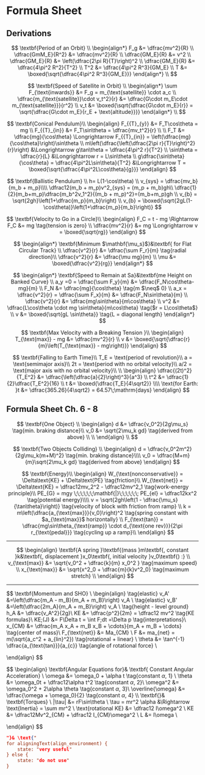 # Formula Sheet

## Derivations

$$
\textbf{Period of an Orbit} \\
\begin{align*}
F_g &= \dfrac{mv^2}{R} \\
\dfrac{GmM_E}{R^2} &= \dfrac{mv^2}{R} \\
\dfrac{GM_E}{R} &= v^2 \\
\dfrac{GM_E}{R} &= \left(\dfrac{2\pi R}{T}\right)^2 \\
\dfrac{GM_E}{R} &= \dfrac{4\pi^2 R^2}{T^2} \\
T^2 &= \dfrac{4\pi^2 R^3}{GM_E} \\
T &= \boxed{\sqrt{\dfrac{4\pi^2 R^3}{GM_E}}}
\end{align*} \\
$$

$$
\textbf{Speed of Satellite in Orbit} \\
\begin{align*}
\sum F_{\text{inwards}} &= F_g = m_{\text{satellite}} \cdot a_c \\
\dfrac{m_{\text{satellite}}\cdot v_t^2}{r} &= \dfrac{G\cdot m_E\cdot m_{\text{satellite}}}{r^2} \\
v_t &= \boxed{\sqrt{\dfrac{G\cdot m_E}{r}} = \sqrt{\dfrac{G\cdot m_E}{r_E + \text{altitude}}}}
\end{align*} \\
$$

$$
\textbf{Conical Pendulum}\\
\begin{align}
F_{{T}_{y}} &= F_T\cos\theta = mg \\  
F_{{T}_{in}} &= F_T\sin\theta = \dfrac{mv_t^2}{r} \\ \\
F_T &= \dfrac{mg}{\cos\theta} \Longrightarrow F_{{T}_{in}} = \left(\dfrac{mg}{\cos\theta}\right)\sin\theta  \\
m\left(\dfrac{\left(\dfrac{2\pi r}{T}\right)^2}{r}\right) &\Longrightarrow g\tan\theta = \dfrac{4\pi^2 r}{T^2} \\
\sin\theta = \dfrac{r}{L} &\Longrightarrow r = L\sin\theta \\
g\dfrac{\sin\theta}{\cos\theta} = \dfrac{4\pi^2L\sin\theta}{T^2} &\Longrightarrow T = \boxed{\sqrt{\dfrac{4\pi^2L\cos\theta}{g}}}
\end{align}
$$

$$
\textbf{Ballistic Pendulum} \\
h= L(1-\cos\theta) \\
v_{sys} = \dfrac{mv_b}{m_b + m_p}\\\\
\dfrac12(m_b + m_p)v^2_{sys} = (m_p + m_b)gh\\
\dfrac{1}{2}(m_b+m_p)\dfrac{m_b^2v_1^2}{(m_b + m_p)^2}=(m_b+m_p)gh \\
v_{b} = \sqrt{2gh}\left(1+\dfrac{m_p}{m_b}\right) \\
v_{b} = \boxed{\sqrt{2gL(1-\cos\theta)}\left(1+\dfrac{m_p}{m_b}\right)}
$$


$$
\textbf{Velocity to Go in a Circle}\\
\begin{align}
F_C = t - mg \Rightarrow F_C &= mg \tag{tension is zero} \\
\dfrac{mv^2}{r} &= mg \Longrightarrow v = \boxed{\sqrt{rg}}
\end{align}
$$

$$
\begin{align*}
\textbf{Minimum $\mathbf{\mu_s}$}&\textbf{ for Flat Circular Track} \\
\dfrac{v^2}{r} &= \dfrac{\sum F_r}{m} \tag{radial direction}\\
\dfrac{v^2}{r} &= \dfrac{\mu mg}{m} \\
\mu &= \boxed{\dfrac{v^2}{rg}}
\end{align*}
$$

$$
\begin{align*}
\textbf{Speed to Remain at Sa}&\textbf{me Height on Banked Curve} \\
a_y =0 = \dfrac{\sum F_y}{m} &= \dfrac{F_N\cos\theta-mg}{m} \\
F_N &= \dfrac{mg}{\cos\theta} \tag{m $\neq$ 0} \\
a_x = \dfrac{v^2}{r} = \dfrac{\sum F_x}{m} &= \dfrac{F_N\sin\theta}{m} \\
\dfrac{v^2}{r} &= \dfrac{mg\sin\theta}{m\cos\theta} \\
v^2 &= \dfrac{L\cos\theta \cdot mg \sin\theta}{m\cos\theta} \tag{$r = L\cos\theta$} \\
v &= \boxed{\sqrt{gL \sin\theta}} \tag{L = diagonal length}
\end{align*}
$$

$$
\textbf{Max Velocity with a Breaking Tension }\\
\begin{align}
T_{\text{max}} - mg &= \dfrac{mv^2}{r} \\
v &= \boxed{\sqrt{\dfrac{r}{m}\left(T_{\text{max}} - mg\right)}}
\end{align}
$$

$$
\textbf{Falling to Earth Time}\\
T_E = \text{period of revolution}\\
a = \text{semimajor axis}\\
2t = \text{period with no orbital velocity}\\
a/2 = \text{major axis with no orbital velocity}\\ \\
\begin{align}
\dfrac{(2t)^2}{T_E^2} &= \dfrac{\left(\dfrac{a}{2}\right)^3}{a^3} \\
t^2 &= \dfrac{1}{2}\dfrac{T_E^2}{16} \\
t &= \boxed{\dfrac{T_E}{4\sqrt2}} \\\\
\text{for Earth: }t &= \dfrac{365.26}{4\sqrt2} = 64.57\;\mathrm{days}
\end{align}
$$

## Formula Sheet Ch. 6 - 8

$$
\textbf{One Object} \\
\begin{align}
d &= \dfrac{v_0^2}{2g\mu_s} \tag{min. braking distance}\\
v_0 &= \sqrt{2\mu_k gd} \tag{derived from above} \\ \\
\end{align} \\
$$

$$
\textbf{Two Objects Colliding} \\
\begin{align}
d = \dfrac{v_0^2m^2}{2g\mu_k(m+M)^2} \tag{min. braking distance}\\\\
v_0 = \dfrac{M+m}{m}\sqrt{2\mu_k gd} \tag{derived from above}
\end{align}
$$

$$
\textbf{Energy}\\
\begin{align}
W_{\text{nonconservative}} = \Delta\text{KE} + \Delta\text{PE} \tag{friction}\\
W_{\text{net}} = \Delta\text{KE} = \dfrac12mv_2^2 - \dfrac12mv^2_1 \tag{work-energy principle}\\
PE_{G} = mgy \;\;\;\;\;\;\mathbf{|}\;\;\;\;\;\; PE_{el} = \dfrac12kx^2 \tag{potential energy}\\\\
v = \sqrt{2gh\left(1 - \dfrac{\mu_s}{\tan\theta}\right)} \tag{velocity of block with friction from ramp} \\
k = m\left(\dfrac{a_{\text{max}}}{v_0}\right)^2 \tag{spring constant with $a_{\text{max}}$ horizontally} \\
F_{\text{tan}} = \dfrac{mg\sin\theta_{\text{ramp}} \cdot d_{\text{one rev}}}{2\pi r_{\text{pedal}}} \tag{cycling up a ramp}\\
\end{align}
$$

------


$$
\begin{align}
\textbf{A spring }\textbf{(mass }m\textbf{, constant }k&\textbf{, displacement }x_0\textbf{, initial velocity }v_0\textbf{) :} \\
v_{\text{max}} &= \sqrt{v_0^2 + \dfrac{k}{m} x_0^2 } \tag{maximum speed} \\
x_{\text{max}} &= \sqrt{x^2_0 + \dfrac{m}{k}v^2_0} \tag{maximum stretch} \\
\end{align}
$$

------

$$
\textbf{Momentum and SHO} \\
\begin{align}
\tag{elastic}
v_A' &=\left(\dfrac{m_A - m_B}{m_A + m_B}\right) v_A \\
\tag{elastic}
v_B' &=\left(\dfrac{2m_A}{m_A + m_B}\right) v_A \\
\tag{height - level ground}
h_A &= \dfrac{v_A^2}{2g}\\
KE &= \dfrac{p^2}{2m} = \dfrac12 mv^2 \tag{KE formulas}\\
KE\;(J) &= F\Delta t = \int F\;dt =\Delta p \tag{interpretations}\\
x_{CM} &= \dfrac{m_A x_A + m_B x_B + \cdots}{m_A + m_B + \cdots} \tag{center of mass}\\
F_{\text{net}} &= Ma_{CM} \\
F &= ma_{net} = m(\sqrt{a_c^2 + a_{lin}^2}) \tag{rotational + linear} \\
\theta &= \tan^{-1} \dfrac{a_{\text{tan}}}{a_{c}} \tag{angle of rotational force} \\

\end{align}
$$

$$
\begin{align}
\textbf{Angular Equations for}& \textbf{ Constant Angular Acceleration} \\
\omega &= \omega_0 + \alpha t \tag{constant $\alpha$, 1} \\
\theta &= \omega_0t + \dfrac12\alpha t^2 \tag{constant $\alpha$, 2}\\
\omega^2 &= \omega_0^2 + 2\alpha \theta \tag{constant $\alpha$, 3}\\
\overline{\omega} &= \dfrac{\omega + \omega_0}{2} \tag{constant $\alpha$, 4} \\\\
\textbf{}& \textbf{Torques} \\
|\tau| &= rF\sin\theta \\
\tau = mr^2 \alpha &\Rightarrow \text{Inertia} = \sum mr^2 \\
\text{rotational KE} &= \dfrac12 I\omega^2 \\
KE &= \dfrac12Mv^2_{CM} + \dfrac12 I_{CM}\omega^2 \\
L &= I\omega \\

\end{align}
$$

```json
"}& \text{"
for aligningText(align_environment) {
    state: "very useful"
} else {
    state: "do not use"
}
```

